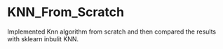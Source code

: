 # KNN_From_Scratch
Implemented Knn algorithm from scratch and then compared the results with sklearn inbulit KNN.
